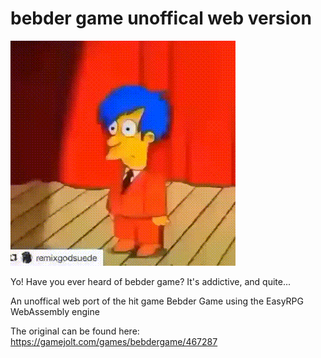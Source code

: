# bebder game unoffical web version
![](https://github.com/Grayforz2468/bebder/blob/main/tiktok_bebder_game_7544655939920563487.gif)

Yo! Have you ever heard of bebder game? It's addictive, and quite...


An unoffical web port of the hit game Bebder Game using the EasyRPG WebAssembly engine

The original can be found here: https://gamejolt.com/games/bebdergame/467287


